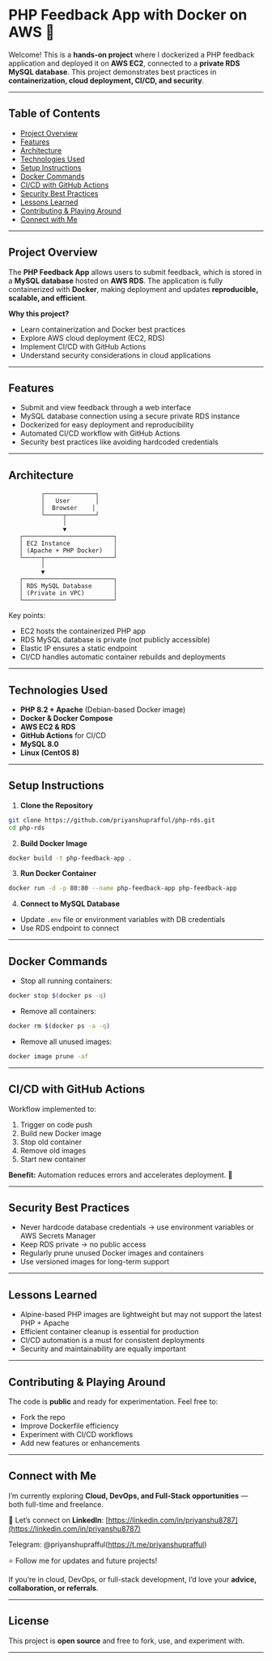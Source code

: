 
# PHP Feedback App with Docker on AWS 🚀

Welcome! This is a **hands-on project** where I dockerized a PHP feedback application and deployed it on **AWS EC2**, connected to a **private RDS MySQL database**. This project demonstrates best practices in **containerization, cloud deployment, CI/CD, and security**.

---

## Table of Contents

* [Project Overview](#project-overview)
* [Features](#features)
* [Architecture](#architecture)
* [Technologies Used](#technologies-used)
* [Setup Instructions](#setup-instructions)
* [Docker Commands](#docker-commands)
* [CI/CD with GitHub Actions](#cicd-with-github-actions)
* [Security Best Practices](#security-best-practices)
* [Lessons Learned](#lessons-learned)
* [Contributing & Playing Around](#contributing--playing-around)
* [Connect with Me](#connect-with-me)

---

## Project Overview

The **PHP Feedback App** allows users to submit feedback, which is stored in a **MySQL database** hosted on **AWS RDS**. The application is fully containerized with **Docker**, making deployment and updates **reproducible, scalable, and efficient**.

**Why this project?**

* Learn containerization and Docker best practices
* Explore AWS cloud deployment (EC2, RDS)
* Implement CI/CD with GitHub Actions
* Understand security considerations in cloud applications

---

## Features

* Submit and view feedback through a web interface
* MySQL database connection using a secure private RDS instance
* Dockerized for easy deployment and reproducibility
* Automated CI/CD workflow with GitHub Actions
* Security best practices like avoiding hardcoded credentials

---

## Architecture

```
         ┌──────────────┐
         │   User       │
         │  Browser    │
         └─────┬────────┘
               │
               ▼
   ┌─────────────────────────┐
   │ EC2 Instance            │
   │ (Apache + PHP Docker)   │
   └─────┬───────────────────┘
         │
         ▼
   ┌─────────────────────────┐
   │ RDS MySQL Database      │
   │ (Private in VPC)        │
   └─────────────────────────┘

```

Key points:

* EC2 hosts the containerized PHP app
* RDS MySQL database is private (not publicly accessible)
* Elastic IP ensures a static endpoint
* CI/CD handles automatic container rebuilds and deployments

---

## Technologies Used

* **PHP 8.2 + Apache** (Debian-based Docker image)
* **Docker & Docker Compose**
* **AWS EC2 & RDS**
* **GitHub Actions** for CI/CD
* **MySQL 8.0**
* **Linux (CentOS 8)**

---

## Setup Instructions

1. **Clone the Repository**

```bash
git clone https://github.com/priyanshuprafful/php-rds.git
cd php-rds
```

2. **Build Docker Image**

```bash
docker build -t php-feedback-app .
```

3. **Run Docker Container**

```bash
docker run -d -p 80:80 --name php-feedback-app php-feedback-app
```

4. **Connect to MySQL Database**

* Update `.env` file or environment variables with DB credentials
* Use RDS endpoint to connect

---

## Docker Commands

* Stop all running containers:

```bash
docker stop $(docker ps -q)
```

* Remove all containers:

```bash
docker rm $(docker ps -a -q)
```

* Remove all unused images:

```bash
docker image prune -af
```

---

## CI/CD with GitHub Actions

Workflow implemented to:

1. Trigger on code push
2. Build new Docker image
3. Stop old container
4. Remove old images
5. Start new container

**Benefit:** Automation reduces errors and accelerates deployment. 🚀

---

## Security Best Practices

* Never hardcode database credentials → use environment variables or AWS Secrets Manager
* Keep RDS private → no public access
* Regularly prune unused Docker images and containers
* Use versioned images for long-term support

---

## Lessons Learned

* Alpine-based PHP images are lightweight but may not support the latest PHP + Apache
* Efficient container cleanup is essential for production
* CI/CD automation is a must for consistent deployments
* Security and maintainability are equally important

---

## Contributing & Playing Around

The code is **public** and ready for experimentation. Feel free to:

* Fork the repo
* Improve Dockerfile efficiency
* Experiment with CI/CD workflows
* Add new features or enhancements

---

## Connect with Me

I’m currently exploring **Cloud, DevOps, and Full-Stack opportunities** — both full-time and freelance.

💬 Let’s connect on **LinkedIn**: [https://linkedin.com/in/priyanshu8787](https://linkedin.com/in/priyanshu8787)

   Telegram: @priyanshuprafful(https://t.me/priyanshuprafful)
    
⭐ Follow me for updates and future projects!

If you’re in cloud, DevOps, or full-stack development, I’d love your **advice, collaboration, or referrals**.

---

## License

This project is **open source** and free to fork, use, and experiment with.

---

